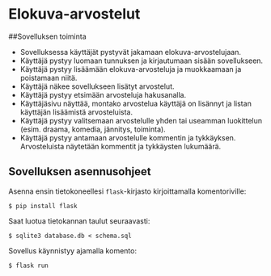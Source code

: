 # Elokuva-arvostelut

##Sovelluksen toiminta

*  Sovelluksessa käyttäjät pystyvät jakamaan elokuva-arvostelujaan.
*  Käyttäjä pystyy luomaan tunnuksen ja kirjautumaan sisään sovellukseen.
*  Käyttäjä pystyy lisäämään elokuva-arvosteluja ja muokkaamaan ja poistamaan niitä.
*  Käyttäjä näkee sovellukseen lisätyt arvostelut.
*  Käyttäjä pystyy etsimään arvosteluja hakusanalla.
*  Käyttäjäsivu näyttää, montako arvostelua käyttäjä on lisännyt ja listan käyttäjän lisäämistä arvosteluista.
*  Käyttäjä pystyy valitsemaan arvostelulle yhden tai useamman luokittelun (esim. draama, komedia, jännitys, toiminta).
*  Käyttäjä pystyy antamaan arvostelulle kommentin ja tykkäyksen. Arvosteluista näytetään kommentit ja tykkäysten lukumäärä.

## Sovelluksen asennusohjeet

Asenna ensin tietokoneellesi `flask`-kirjasto kirjoittamalla komentoriville:

```
$ pip install flask
```

Saat luotua tietokannan taulut seuraavasti:

```
$ sqlite3 database.db < schema.sql
```

Sovellus käynnistyy ajamalla komento:

```
$ flask run
```

